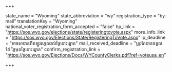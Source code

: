 +++

state_name = "Wyoming"
state_abbreviation = "wy"
registration_type = "by-mail"
translationKey = "Wyoming"
national_voter_registration_form_accepted = "false"
hp_link = "https://sos.wyo.gov/elections/state/registeringtovote.aspx"
more_info_link = "https://sos.wyo.gov/Elections/State/RegisteringToVote.aspx"
ip_deadline = "អាចរកបានពីឥឡូវរហូតដល់ថ្ងៃបោះឆ្នោត"
mail_received_deadline = "ត្រូវតែបានទទួល 14 ថ្ងៃមុនថ្ងៃបោះឆ្នោត"
confirm_registration_link = "https://sos.wyo.gov/Elections/Docs/WYCountyClerks.pdf?ref=voteusa_en"

+++